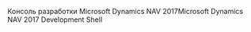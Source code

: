 <span data-ttu-id="bb082-101">Консоль разработки Microsoft Dynamics NAV 2017</span><span class="sxs-lookup"><span data-stu-id="bb082-101">Microsoft Dynamics NAV 2017 Development Shell</span></span>